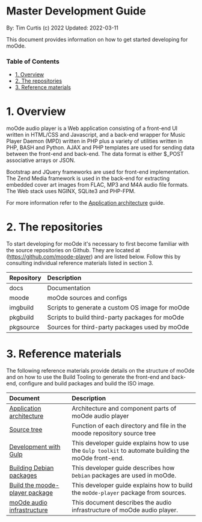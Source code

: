 Master Development Guide <!-- omit in toc -->
=============================================
By: Tim Curtis (c) 2022
Updated: 2022-03-11

This document provides information on how to get started developing for moOde.

### Table of Contents <!-- omit in toc -->

- [1. Overview](#1-overview)
- [2. The repositories](#2-the-repositories)
- [3. Reference materials](#3-reference-materials)

# 1. Overview

moOde audio player is a Web application consisting of a front-end UI written in HTML/CSS and Javascript, and a back-end wrapper for Music Player Daemon (MPD) written in PHP plus a variety of utilities written in PHP, BASH and Python. AJAX and PHP templates are used for sending data between the front-end and back-end. The data format is either $_POST associative arrays or JSON.

Bootstrap and JQuery frameworks are used for front-end implementation. The Zend Media framework is used in the back-end for extracting embedded cover art images from FLAC, MP3 and M4A audio file formats. The Web stack uses NGINX, SQLite3 and PHP-FPM.

For more information refer to the [Application architecture](https://github.com/moode-player/docs/blob/main/moode_application.md) guide.

# 2. The repositories

To start developing for moOde it's necessary to first become familiar with the source repositories on Github. They are located at (https://github.com/moode-player) and are listed below. Follow this by consulting individual reference materials listed in section 3.

|Repository|Description|
| :- | :- |
|docs|Documentation|
|moode|moOde sources and configs|
|imgbuild|Scripts to generate a custom OS image for moOde|
|pkgbuild|Scripts to build third-party packages for moOde|
|pkgsource|Sources for third-party packages used by moOde|

# 3. Reference materials

The following reference materials provide details on the structure of moOde and on how to use the Build Tooling to generate the front-end and back-end, configure and build packages and build the ISO image.

|Document|Description|
| :- | :- |
|[Application architecture](https://github.com/moode-player/docs/blob/main/moode_application.md)|Architecture and component parts of moOde audio player|
|[Source tree](https://github.com/moode-player/docs/blob/main/moode_source_tree.md)|Function of each directory and file in the moode repository source tree|
|[Development with Gulp](https://github.com/moode-player/docs/blob/main/development_with_gulp.md)|This developer guide explains how to use the `Gulp toolkit` to automate building the moOde front-end.|
|[Building Debian packages](https://github.com/moode-player/docs/blob/main/building_debian_packages.md)|This developer guide describes how `Debian` packages are used in moOde.|
|[Build the moode-player package](https://github.com/moode-player/docs/blob/main/build_moode_player_package.md)|This developer guide explains how to build the `moOde-player` package from sources.|
|[moOde audio infrastructure](https://github.com/moode-player/docs/blob/main/moode_audio_infrastructure.md)|This document describes the audio infrastructure of moOde audio player.|
